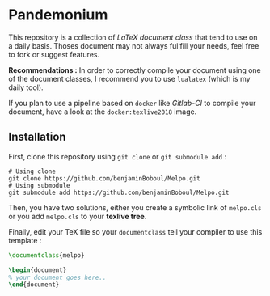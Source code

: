# Pandemonium

This repository is a collection of _LaTeX document class_ that tend to use on a daily basis. Thoses document may not always fullfill your needs, feel free to fork or suggest features.

__Recommendations :__ In order to correctly compile your document using one of the document classes, I recommend you to use `lualatex` (which is my daily tool).

If you plan to use a pipeline based on `docker` like _Gitlab-CI_ to compile your document, have a look at the `docker:texlive2018` image.

## Installation

First, clone this repository using `git clone` or `git submodule add` :

```console
# Using clone
git clone https://github.com/benjaminBoboul/Melpo.git
# Using submodule
git submodule add https://github.com/benjaminBoboul/Melpo.git
```

Then, you have two solutions, either you create a symbolic link of `melpo.cls` or you add `melpo.cls` to your __texlive tree__.

Finally, edit your TeX file so your `documentclass` tell your compiler to use this template :

```latex
\documentclass{melpo}

\begin{document}
% your document goes here..
\end{document}
```